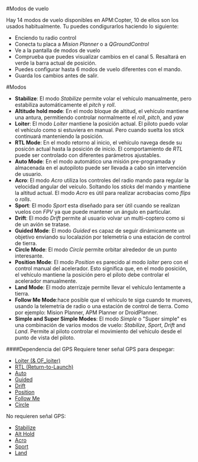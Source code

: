#Modos de vuelo

Hay 14 modos de vuelo disponibles en APM:Copter, 10 de ellos son los usados habitualmente. Tu puedes condigurarlos haciendo lo siguiente:

+ Enciendo tu radio control
+ Conecta tu placa a *Mision Planner* o a *QGroundControl*
+ Ve a la pantalla de modos de vuelo
+ Comprueba que puedes visualizar cambios en el canal 5. Resaltará en verde la barra actual de posición.
+ Puedes configurar hasta 6 modos de vuelo diferentes con el mando.
+ Guarda los cambios antes de salir.

#Modos
+ **Stabilize**: El modo *Stabilize* permite volar el vehículo manualmente, pero estabiliza automáticamente el *pitch* y *roll*.
+ **Altitude hold mode**: En el modo bloque de altitud, el vehículo mantiene una antura, permitiendo controlar normalmente el *roll*, *pitch*, and *yaw*
+ **Loiter**: El modo *Loiter* mantiene la posición actual. El piloto puedo volar el vehículo como si estuviera en manual. Pero cuando suelta los stick continuará manteniendo la posición.
+ **RTL Mode**: En el modo retorno al inicio, el vehículo navega desde su posicón actual hasta la posición de inicio. El comportamiento de *RTL* puede ser controlado con diferentes parámetros ajustables.
+ **Auto Mode**: En el modo automático una misión pre-programada y almacenada en el autopiloto puede ser llevada a cabo sin intervención de usuario.
+ **Acro**: El modo *Acro* utiliza los controles del radio mando para regular la velocidad angular del veículo. Soltando los *sticks* del mando y mantiene la altitud actual. El modo *Acro* es útil para realizar acrobacias como *flips* o *rolls*.
+ **Sport**: El modo *Sport* esta diseñado para ser útil cuando se realizan vuelos con *FPV* ya que puede mantener un ángulo en particular.
+ **Drift**: El modo *Drift* permite al usuario volvar un multi-coptero como si de un avión se tratase.
+ **Guided Mode**: El modo *Guided* es capaz de seguir dinámicamente un objetivo enviando su localazión por telemetría o una estación de control de tierra.
+ **Circle Mode**: El modo *Circle* permite orbitar alrededor de un punto interesante.
+ **Position Mode**: El modo *Position* es parecido al modo *loiter* pero con el control manual del acelerador. Esto significa que, en el modo posición, el vehículo mantiene la posición pero el piloto debe controlar el acelerador manualmente.
+ **Land Mode**: El modo aterrizaje permite llevar el vehículo lentamente a tierra.
+ **Follow Me Mode**:hace posible que el vehículo te siga cuando te mueves, usando la telemetría de radio o una estación de control de tierra. Como por ejemplo: Mision Planner, APM Planner or DroidPlanner.
+ **Simple and Super Simple Modes**: El modo *Simple* o "Super simple" es una combinación de varios modos de vuelo: *Stabilize*, *Sport*, *Drift* and *Land*. Permite al piloto controlar el movimiento del vehículo desde el punto de vista del piloto.


####Dependencia del GPS
Requiere tener señal GPS para despegar:

+ [Loiter (& OF_loiter)](loiter.md)
+ [RTL (Return-to-Launch)](RTL.md)
+ [Auto](auto.md)
+ [Guided](guided.md)
+ [Drift]()
+ [Position](position.md)
+ [Follow Me](followme.md)
+ [Circle]()

No requieren señal GPS:

+ [Stabilize](Stabilization.md)
+ [Alt Hold](altitude_hold.md)
+ [Acro]()
+ [Sport]()
+ [Land](land.md)
